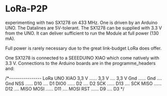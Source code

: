 # LoRa-P2P
experimenting with two SX1278 on 433 MHz. One is driven by an Arduino UNO. The Datalines are 5V-tolerant. The SX1278 can be supplied with 3.3 V from the UNO. It can deliver sufficient to run the Module at full power (130 mA).

Full power is rarely necessary due to the great link-budget LoRa does offer.

One SX1278 is connected to a SEEEDUINO XIAO which come natively with 3.3 V. Connections to the Arduino boards are in the programme_headers and:

/*----------------
   LoRa         UNO         XIAO
   3,3 V ...... 3,3 V  ....  3,3 V
   Gnd   ...... Gnd    ....  Gnd
   NSS   ...... D10    ....  D1
   DIO0  ...... D2     ....  D2
   SCK   ...... D13    ....  SCK
   MISO  ...... D12    ....  MISO
   MOSI  ...... D11    ....  MOSI
   RST   ...... D9     ....  D3
*/


